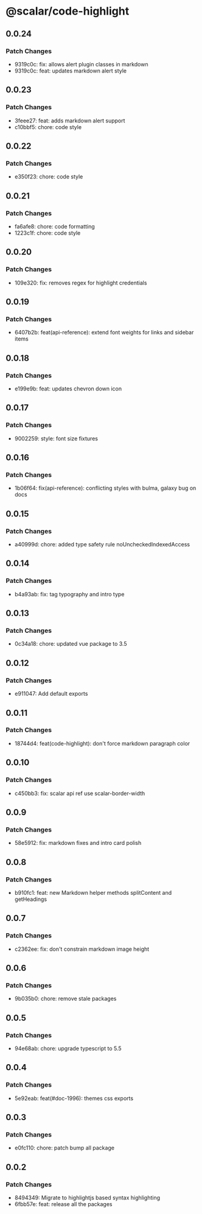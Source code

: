 # @scalar/code-highlight

## 0.0.24

### Patch Changes

- 9319c0c: fix: allows alert plugin classes in markdown
- 9319c0c: feat: updates markdown alert style

## 0.0.23

### Patch Changes

- 3feee27: feat: adds markdown alert support
- c10bbf5: chore: code style

## 0.0.22

### Patch Changes

- e350f23: chore: code style

## 0.0.21

### Patch Changes

- fa6afe8: chore: code formatting
- 1223c1f: chore: code style

## 0.0.20

### Patch Changes

- 109e320: fix: removes regex for highlight credentials

## 0.0.19

### Patch Changes

- 6407b2b: feat(api-reference): extend font weights for links and sidebar items

## 0.0.18

### Patch Changes

- e199e9b: feat: updates chevron down icon

## 0.0.17

### Patch Changes

- 9002259: style: font size fixtures

## 0.0.16

### Patch Changes

- 1b06f64: fix(api-reference): conflicting styles with bulma, galaxy bug on docs

## 0.0.15

### Patch Changes

- a40999d: chore: added type safety rule noUncheckedIndexedAccess

## 0.0.14

### Patch Changes

- b4a93ab: fix: tag typography and intro type

## 0.0.13

### Patch Changes

- 0c34a18: chore: updated vue package to 3.5

## 0.0.12

### Patch Changes

- e911047: Add default exports

## 0.0.11

### Patch Changes

- 18744d4: feat(code-highlight): don't force markdown paragraph color

## 0.0.10

### Patch Changes

- c450bb3: fix: scalar api ref use scalar-border-width

## 0.0.9

### Patch Changes

- 58e5912: fix: markdown fixes and intro card polish

## 0.0.8

### Patch Changes

- b910fc1: feat: new Markdown helper methods splitContent and getHeadings

## 0.0.7

### Patch Changes

- c2362ee: fix: don't constrain markdown image height

## 0.0.6

### Patch Changes

- 9b035b0: chore: remove stale packages

## 0.0.5

### Patch Changes

- 94e68ab: chore: upgrade typescript to 5.5

## 0.0.4

### Patch Changes

- 5e92eab: feat(#doc-1996): themes css exports

## 0.0.3

### Patch Changes

- e0fc110: chore: patch bump all package

## 0.0.2

### Patch Changes

- 8494349: Migrate to highlightjs based syntax highlighting
- 6fbb57e: feat: release all the packages
